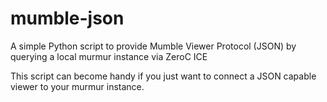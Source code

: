 # mumble-json
A simple Python script to provide Mumble Viewer Protocol (JSON) by querying a local murmur instance via ZeroC ICE

This script can become handy if you just want to connect a JSON capable viewer to your murmur instance.
